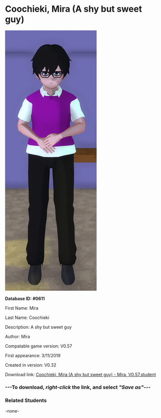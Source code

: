 # Coochieki, Mira (A shy but sweet guy)

<img src="../../Files/Images/Coochieki, Mira (A shy but sweet guy).png" title="Coochieki, Mira (A shy but sweet guy) - Mira, V0.57">

**Database ID: #0611**

First Name: Mira

Last Name: Coochieki

Description: A shy but sweet guy

Author: Mira

Compatable game version: V0.57

First appearance: 3/11/2019

Created in version: V0.32

Download link: <a href="https://raw.githubusercontent.com/Arbiter1223/Daigaku-Gurashi-Custom-Students/master/Files/Student%20Files/Coochieki%2C%20Mira%20(A%20shy%20but%20sweet%20guy)%20-%20Mira%2C%20V0.57.student">Coochieki, Mira (A shy but sweet guy) - Mira, V0.57.student</a>

### ---**To download, _right-click_ the link, and select _"Save as"_**---

### Related Students

-none-
